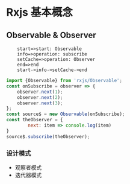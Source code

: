 # Rxjs 基本概念

## Observable & Observer

```flow
    start=>start: Observable
    info=>operation: subscribe
    setCache=>operation: Observer
    end=>end
    start->info->setCache->end
```

``` javascript
import {Observable} from 'rxjs/Observable';
const onSubscribe = observer => {
    observer.next(1);
    observer.next(2);
    observer.next(3);
};
const source$ = new Observable(onSubscribe);
const theObserver = {
        next: item => console.log(item)
} 
source$.subscribe(theObserver);
```

### 设计模式

- 观察者模式
- 迭代器模式


